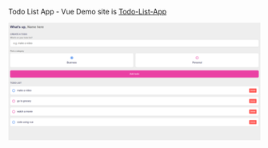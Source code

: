 Todo List App - Vue
Demo site is [Todo-List-App](https://scintillating-salamander-c36203.netlify.app/)

<p align="center">
  <img  src="./screenshot/todo-vue.png">
</p>
